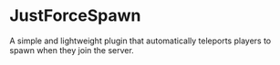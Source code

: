 # JustForceSpawn
 A simple and lightweight plugin that automatically teleports players to spawn when they join the server.
